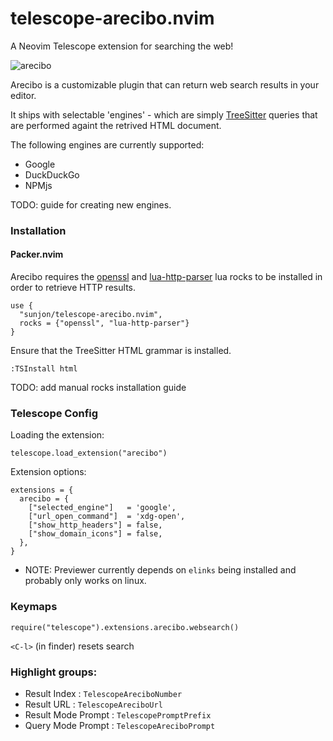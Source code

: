 # telescope-arecibo.nvim
A Neovim Telescope extension for searching the web!

![arecibo](https://user-images.githubusercontent.com/1448118/112658122-63a32c80-8e53-11eb-9797-71eb6176493e.gif)



Arecibo is a customizable plugin that can return web search results in your editor.

It ships with selectable 'engines' - which are simply [TreeSitter](https://github.com/nvim-treesitter/nvim-treesitter) queries that are performed againt the retrived HTML document.

The following engines are currently supported:

- Google
- DuckDuckGo
- NPMjs

TODO: guide for creating new engines.

### Installation

#### Packer.nvim

Arecibo requires the [openssl](https://luarocks.org/modules/zhaozg/openssl) and [lua-http-parser](https://luarocks.org/modules/brimworks/lua-http-parser) lua rocks to be installed in order to retrieve HTTP results.

```
use {
  "sunjon/telescope-arecibo.nvim",
  rocks = {"openssl", "lua-http-parser"}
}
```

Ensure that the TreeSitter HTML grammar is installed.

```
:TSInstall html
```

TODO: add manual rocks installation guide

### Telescope Config

Loading the extension:

```
telescope.load_extension("arecibo")
```



Extension options:

```
extensions = {
  arecibo = {
    ["selected_engine"]   = 'google',
    ["url_open_command"]  = 'xdg-open',
    ["show_http_headers"] = false,
    ["show_domain_icons"] = false,
  },
}
```

* NOTE: Previewer currently depends on `elinks` being installed and probably only works on linux.

### Keymaps

```
require("telescope").extensions.arecibo.websearch()
```

`<C-l>` (in finder) resets search

### Highlight groups:

- Result Index :       `TelescopeAreciboNumber`
- Result URL   :       `TelescopeAreciboUrl`
- Result Mode Prompt : `TelescopePromptPrefix`
- Query Mode Prompt  : `TelescopeAreciboPrompt`


